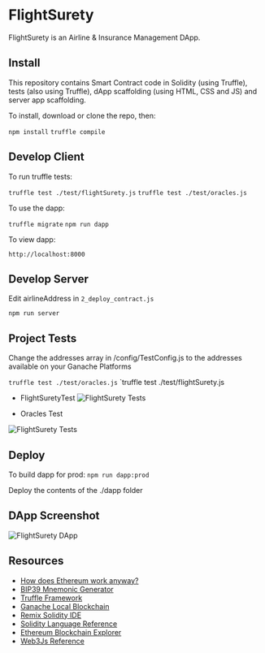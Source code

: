 # FlightSurety

FlightSurety is an Airline & Insurance Management DApp.

## Install

This repository contains Smart Contract code in Solidity (using Truffle), tests (also using Truffle), dApp scaffolding (using HTML, CSS and JS) and server app scaffolding.

To install, download or clone the repo, then:

`npm install`
`truffle compile`

## Develop Client

To run truffle tests:

`truffle test ./test/flightSurety.js`
`truffle test ./test/oracles.js`

To use the dapp:

`truffle migrate`
`npm run dapp`

To view dapp:

`http://localhost:8000`

## Develop Server
Edit airlineAddress in `2_deploy_contract.js`

`npm run server`

## Project Tests

Change the addresses array in /config/TestConfig.js to the addresses available on your Ganache Platforms

`truffle test ./test/oracles.js`
`truffle test ./test/flightSurety.js

- FlightSuretyTest
![FlightSurety Tests](https://i.imgur.com/Mgrau5A.png)

- Oracles Test

![FlightSurety Tests](https://i.imgur.com/fVLT8PH.png)


## Deploy

To build dapp for prod:
`npm run dapp:prod`

Deploy the contents of the ./dapp folder

## DApp Screenshot

![FlightSurety DApp](https://i.imgur.com/a7JHfSl.png)


## Resources

* [How does Ethereum work anyway?](https://medium.com/@preethikasireddy/how-does-ethereum-work-anyway-22d1df506369)
* [BIP39 Mnemonic Generator](https://iancoleman.io/bip39/)
* [Truffle Framework](http://truffleframework.com/)
* [Ganache Local Blockchain](http://truffleframework.com/ganache/)
* [Remix Solidity IDE](https://remix.ethereum.org/)
* [Solidity Language Reference](http://solidity.readthedocs.io/en/v0.4.24/)
* [Ethereum Blockchain Explorer](https://etherscan.io/)
* [Web3Js Reference](https://github.com/ethereum/wiki/wiki/JavaScript-API)
